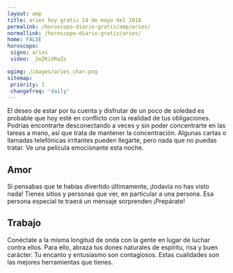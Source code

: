 ```yaml
---
layout: amp
title: aries hoy gratis 14 de mayo del 2018 
permalink: /horoscopo-diario-gratis/amp/aries/
normallink: /horoscopo-diario-gratis/aries/
home: FALSE
horoscopo:
 signo: aries
 video: _2wZKiXRaZs

ogimg: /images/aries_char.png
sitemap:
 priority: 1
 changefreq: 'daily'
---
```



El deseo de estar por tu cuenta y disfrutar de un poco de soledad es probable que hoy esté en conflicto con la realidad de tus obligaciones. Podrías encontrarte desconectando a veces y sin poder concentrarte en las tareas a mano, así que trata de mantener la concentración. Algunas cartas o llamadas telefónicas irritantes pueden llegarte, pero nada que no puedas tratar. Ve una película emocionante esta noche.

## Amor

Si pensabas que te habías divertido últimamente, ¡todavía no has visto nada! Tienes sitios y personas que ver, en particular a una persona. Esa persona especial te traerá un mensaje sorprenden ¡Prepárate!

## Trabajo

Conéctate a la misma longitud de onda con la gente en lugar de luchar contra ellos. Para ello, abraza tus dones naturales de espíritu, risa y buen carácter. Tu encanto y entusiasmo son contagiosos. Estas cualidades son las mejores herramientas que tienes.